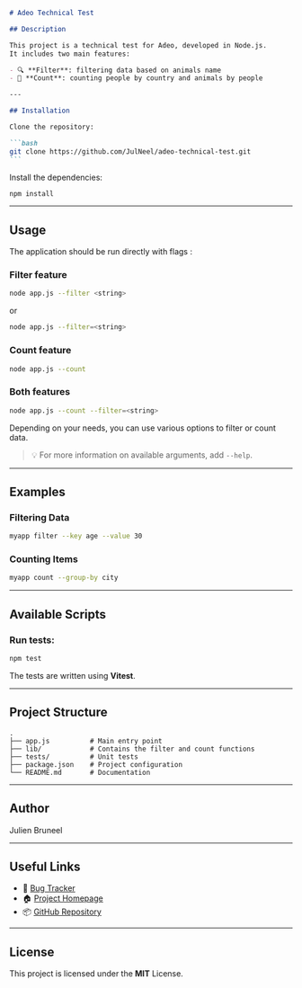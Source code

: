 ````markdown
# Adeo Technical Test

## Description

This project is a technical test for Adeo, developed in Node.js.  
It includes two main features:

- 🔍 **Filter**: filtering data based on animals name
- 🔢 **Count**: counting people by country and animals by people

---

## Installation

Clone the repository:

```bash
git clone https://github.com/JulNeel/adeo-technical-test.git
```
````

Install the dependencies:

```bash
npm install
```

---

## Usage

The application should be run directly with flags :

### Filter feature

```bash
node app.js --filter <string>
```

or

```bash
node app.js --filter=<string>
```

### Count feature

```bash
node app.js --count
```

### Both features

```bash
node app.js --count --filter=<string>
```

Depending on your needs, you can use various options to filter or count data.

> 💡 For more information on available arguments, add `--help`.

---

## Examples

### Filtering Data

```bash
myapp filter --key age --value 30
```

### Counting Items

```bash
myapp count --group-by city
```

---

## Available Scripts

### Run tests:

```bash
npm test
```

The tests are written using **Vitest**.

---

## Project Structure

```
.
├── app.js          # Main entry point
├── lib/            # Contains the filter and count functions
├── tests/          # Unit tests
├── package.json    # Project configuration
└── README.md       # Documentation
```

---

## Author

Julien Bruneel

---

## Useful Links

- 🐛 [Bug Tracker](https://github.com/JulNeel/adeo-technical-test/issues)
- 🏠 [Project Homepage](https://github.com/JulNeel/adeo-technical-test#readme)
- 📦 [GitHub Repository](https://github.com/JulNeel/adeo-technical-test)

---

## License

This project is licensed under the **MIT** License.

```

```

